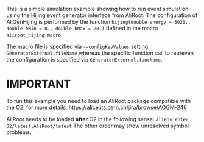 <!-- doxy
\page refrunSimExamplesAliRoot_Hijing Example AliRoot_Hijing
/doxy -->

This is a simple simulation example showing how to run event simulation using the Hijing event generator interface from AliRoot.
The configuration of AliGenHijing is performed by the function `hijing(double energy = 5020., double bMin = 0., double bMax = 20.)` defined in the macro `aliroot_hijing.macro`.

The macro file is specified via `--configKeyValues` setting `GeneratorExternal.fileName` whereas the specific function call to retrieven the configuration is specified via `GeneratorExternal.funcName`.
 
# IMPORTANT
To run this example you need to load an AliRoot package compatible with the O2.
for more details, https://alice.its.cern.ch/jira/browse/AOGM-246

AliRoot needs to be loaded **after** O2 in the following sense:
`alienv enter O2/latest,AliRoot/latest`
The other order may show unresolved symbol problems.
